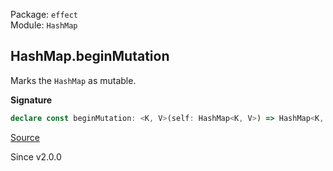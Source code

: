 Package: `effect`<br />
Module: `HashMap`<br />

## HashMap.beginMutation

Marks the `HashMap` as mutable.

**Signature**

```ts
declare const beginMutation: <K, V>(self: HashMap<K, V>) => HashMap<K, V>
```

[Source](https://github.com/Effect-TS/effect/tree/main/packages/effect/src/HashMap.ts#L311)

Since v2.0.0
